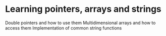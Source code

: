 # Learning pointers, arrays and strings

Double pointers and how to use them
Multidimensional arrays and how to access them
Implementation of common string functions

